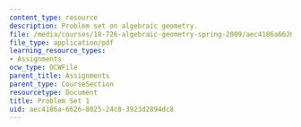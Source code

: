 ```yaml
---
content_type: resource
description: Problem set on algebraic geometry.
file: /media/courses/18-726-algebraic-geometry-spring-2009/aec4186a6626802524c83923d2894dc8_MIT18_726s09_pset01.pdf
file_type: application/pdf
learning_resource_types:
- Assignments
ocw_type: OCWFile
parent_title: Assignments
parent_type: CourseSection
resourcetype: Document
title: Problem Set 1
uid: aec4186a-6626-8025-24c8-3923d2894dc8
---
```

